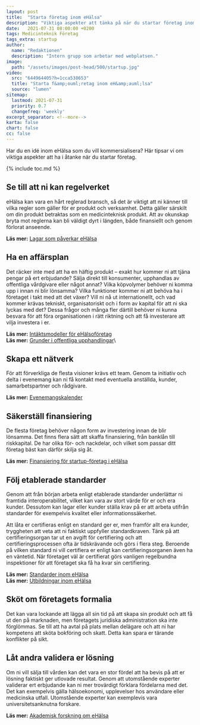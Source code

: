```yaml
---
layout: post
title:  "Starta företag inom eHälsa"
description: "Viktiga aspekter att tänka på när du startar företag inom eHälsa"
date:   2021-07-31 08:00:00 +0200
tags: Medicinteknik Företag
tags_extra: startup
author:
  name: "Redaktionen"
  description: "Intern grupp som arbetar med webplatsen."
image:
  path: "/assets/images/post-head/500/startup.jpg"
video:
  src: "644964405?h=1cca538653"
  title: "Starta f&amp;ouml;retag inom eH&amp;auml;lsa"
  source: "lumen"
sitemap:
  lastmod: 2021-07-31
  priority: 0.7
  changefreq: 'weekly'
excerpt_separator: <!--more-->
karta: false
chart: false
cc: false
---
```

Har du en idé inom eHälsa som du vill kommersialisera? Här tipsar vi om viktiga aspekter att ha i åtanke när du startar företag.
<!--more-->
{% include toc.md %}

## Se till att ni kan regelverket
eHälsa kan vara en hårt reglerad bransch, så det är viktigt att ni känner till vilka regler som gäller för er produkt och verksamhet. Detta gäller särskilt om din produkt betraktas som en medicinteknisk produkt. Att av okunskap bryta mot reglerna kan bli väldigt dyrt i längden, både finansiellt och genom förlorat anseende.

**Läs mer:** [Lagar som påverkar eHälsa](/2021/07/29/lagar.html)
## Ha en affärsplan
Det räcker inte med att ha en häftig produkt – exakt hur kommer ni att tjäna pengar på ert erbjudande? Sälja direkt till konsumenter, upphandlas av offentliga vårdgivare eller något annat? Vilka köpvolymer behöver ni komma upp i innan ni blir lönsamma? Vilka funktioner kommer ni att behöva ha i företaget i takt med att det växer? Vill ni nå ut internationellt, och vad kommer krävas tekniskt, organisatoriskt och i form av kapital för att ni ska lyckas med det? Dessa frågor och många fler därtill behöver ni kunna besvara för att föra organisationen i rätt riktning och att få investerare att vilja investera i er.

**Läs mer:** [Intäktsmodeller för eHälsoföretag](/2021/09/11/intaktsmodeller.html)\
**Läs mer:** [Grunder i offentliga upphandlingar](/2021/09/30/grunder-i-upphandlingar.html)\

## Skapa ett nätverk
För att förverkliga de flesta visioner krävs ett team. Genom ta initiativ och delta i evenemang kan ni få kontakt med eventuella anställda, kunder, samarbetspartner och rådgivare.

**Läs mer:** [Evenemangskalender](/kalender.html)
## Säkerställ finansiering
De flesta företag behöver någon form av investering innan de blir lönsamma. Det finns flera sätt att skaffa finansiering, från banklån till riskkapital. De har olika för- och nackdelar, och vilket som passar ditt företag bäst kan därför skilja sig åt.

**Läs mer:** [Finansiering för startup-företag i eHälsa](/2021/11/25/finansiering-startup.html)
## Följ etablerade standarder
Genom att från början arbeta enligt etablerade standarder underlättar ni framtida interoperabilitet, vilket kan vara av stort värde för er och era kunder. Dessutom kan lagar eller kunder ställa krav på er att arbeta utifrån standarder för exempelvis kvalitet eller informationssäkerhet.

Att låta er certifieras enligt en standard ger er, men framför allt era kunder, tryggheten att veta att ni faktiskt uppfyller standardkraven. Tänk på att certifieringsorgan tar ut en avgift för certifiering och att certifieringsprocessen ofta är tidskrävande och görs i flera steg. Beroende på vilken standard ni vill certifiera er enligt kan certifieringsorganen även ha en väntetid. När företaget väl är certifierat görs vanligen regelbundna inspektioner för att företaget ska få ha kvar sin certifiering.

**Läs mer:** [Standarder inom eHälsa](/2021/07/31/standarder.html)\
**Läs mer:** [Utbildningar inom eHälsa](/2021/07/31/utbildningar.html)
## Sköt om företagets formalia
Det kan vara lockande att lägga all sin tid på att skapa sin produkt och att få ut den på marknaden, men företagets juridiska administration ska inte förglömmas. Se till att ha avtal på plats mellan delägare och att ni har kompetens att sköta bokföring och skatt. Detta kan spara er tärande konflikter på sikt.
## Låt andra validera er lösning
Om ni vill sälja till vården kan det vara en stor fördel att ha bevis på att er lösning faktiskt ger utlovade resultat. Genom att utomstående experter validerar ert erbjudande kan ni mer trovärdigt förklara fördelarna med det. Det kan exempelvis gälla hälsoekonomi, upplevelser hos användare eller medicinska utfall. Utomstående experter kan exemplevis vara universitetsanknutna forskare.

**Läs mer:** [Akademisk forskning om eHälsa](/2021/07/29/akademiskforskning.html)